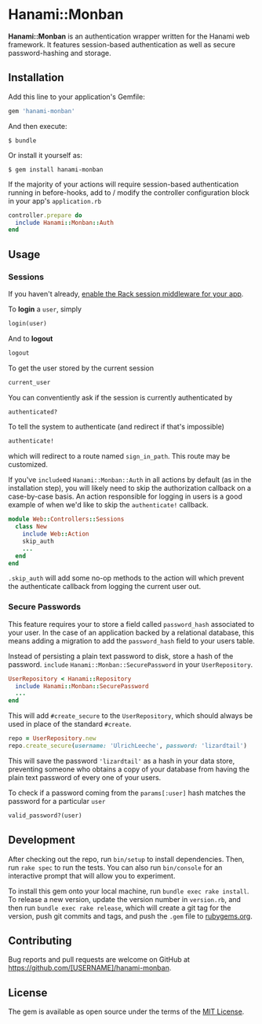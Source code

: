 # Hanami::Monban

**Hanami::Monban** is an authentication wrapper written for the Hanami web framework. It features session-based authentication as well as secure password-hashing and storage.

## Installation

Add this line to your application's Gemfile:

```ruby
gem 'hanami-monban'
```

And then execute:

    $ bundle

Or install it yourself as:

    $ gem install hanami-monban
    
If the majority of your actions will require session-based authentication running in before-hooks, add to / modify the controller configuration block in your app's `application.rb`

```ruby
controller.prepare do
  include Hanami::Monban::Auth
end
```

## Usage

### Sessions

If you haven't already, [enable the Rack session middleware for your app](http://hanamirb.org/guides/1.0/actions/sessions/).

To **login** a `user`, simply

```ruby
login(user)
```

And to **logout**

```ruby
logout
```

To get the user stored by the current session

```ruby
current_user
```
You can conventiently ask if the session is currently authenticated by

```ruby
authenticated?
```

To tell the system to authenticate (and redirect if that's impossible)

```ruby
authenticate!
```
which will redirect to a route named `sign_in_path`. This route may be customized.

If you've `include`ed `Hanami::Monban::Auth` in all actions by default (as in the installation step), you will likely need to skip the authorization callback on a case-by-case basis. An action responsible for logging in users is a good example of when we'd like to skip the `authenticate!` callback.

```ruby
module Web::Controllers::Sessions
  class New
    include Web::Action
    skip_auth
    ...
  end
end
```

`.skip_auth` will add some no-op methods to the action will which prevent the authenticate callback from logging the current user out.

### Secure Passwords

This feature requires your to store a field called `password_hash` associated to your user. In the case of an application backed by a relational database, this means adding a migration to add the `password_hash` field to your users table.

Instead of persisting a plain text password to disk, store a hash of the password. `include` `Hanami::Monban::SecurePassword` in your `UserRepository`.

```ruby
UserRepository < Hanami::Repository
  include Hanami::Monban::SecurePassword
  ...
end
```

This will add `#create_secure` to the `UserRepository`, which should always be used in place of the standard `#create`.

```ruby
repo = UserRepository.new
repo.create_secure(username: 'UlrichLeeche', password: 'lizardtail')
```

This will save the password `'lizardtail'` as a hash in your data store, preventing someone who obtains a copy of your database from having the plain text password of every one of your users.

To check if a password coming from the `params[:user]` hash matches the password for a particular `user`

```ruby
valid_password?(user)
```

## Development

After checking out the repo, run `bin/setup` to install dependencies. Then, run `rake spec` to run the tests. You can also run `bin/console` for an interactive prompt that will allow you to experiment.

To install this gem onto your local machine, run `bundle exec rake install`. To release a new version, update the version number in `version.rb`, and then run `bundle exec rake release`, which will create a git tag for the version, push git commits and tags, and push the `.gem` file to [rubygems.org](https://rubygems.org).

## Contributing

Bug reports and pull requests are welcome on GitHub at https://github.com/[USERNAME]/hanami-monban.


## License

The gem is available as open source under the terms of the [MIT License](http://opensource.org/licenses/MIT).


